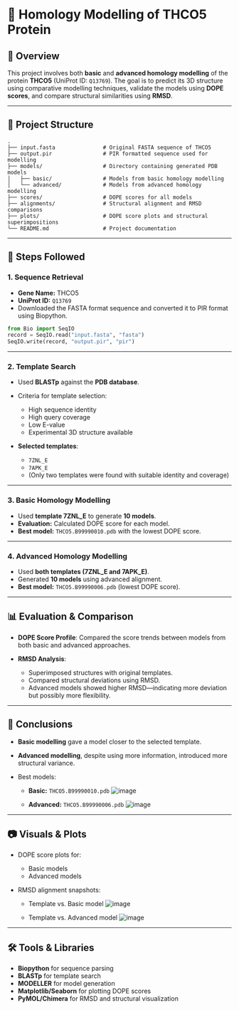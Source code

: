 # 🧬 Homology Modelling of THCO5 Protein

## 📌 Overview

This project involves both **basic** and **advanced homology modelling** of the protein **THCO5** (UniProt ID: `Q13769`). The goal is to predict its 3D structure using comparative modelling techniques, validate the models using **DOPE scores**, and compare structural similarities using **RMSD**.

---

## 📁 Project Structure

```
.
├── input.fasta               # Original FASTA sequence of THCO5
├── output.pir                # PIR formatted sequence used for modelling
├── models/                   # Directory containing generated PDB models
│   ├── basic/                # Models from basic homology modelling
│   └── advanced/             # Models from advanced homology modelling
├── scores/                   # DOPE scores for all models
├── alignments/               # Structural alignment and RMSD comparisons
├── plots/                    # DOPE score plots and structural superimpositions
└── README.md                 # Project documentation
```

---

## 🧾 Steps Followed

### 1. Sequence Retrieval

* **Gene Name:** THCO5
* **UniProt ID:** `Q13769`
* Downloaded the FASTA format sequence and converted it to PIR format using Biopython.

```python
from Bio import SeqIO
record = SeqIO.read("input.fasta", "fasta")
SeqIO.write(record, "output.pir", "pir")
```

---

### 2. Template Search

* Used **BLASTp** against the **PDB database**.
* Criteria for template selection:

  * High sequence identity
  * High query coverage
  * Low E-value
  * Experimental 3D structure available
* **Selected templates**:

  * `7ZNL_E`
  * `7APK_E`
  * (Only two templates were found with suitable identity and coverage)

---

### 3. Basic Homology Modelling

* Used **template 7ZNL\_E** to generate **10 models**.
* **Evaluation:** Calculated DOPE score for each model.
* **Best model:** `THCO5.B99990010.pdb` with the lowest DOPE score.

---

### 4. Advanced Homology Modelling

* Used **both templates (7ZNL\_E and 7APK\_E)**.
* Generated **10 models** using advanced alignment.
* **Best model:** `THCO5.B99990006.pdb` (lowest DOPE score).

---

## 📊 Evaluation & Comparison

* **DOPE Score Profile**: Compared the score trends between models from both basic and advanced approaches.
* **RMSD Analysis**:

  * Superimposed structures with original templates.
  * Compared structural deviations using RMSD.
  * Advanced models showed higher RMSD—indicating more deviation but possibly more flexibility.

---

## 📌 Conclusions

* **Basic modelling** gave a model closer to the selected template.
* **Advanced modelling**, despite using more information, introduced more structural variance.
* Best models:

  * **Basic:** `THCO5.B99990010.pdb`
![image](https://github.com/user-attachments/assets/5c1fc2b1-00c1-4f55-b44c-6644a6d11c92)
 
    
  * **Advanced:** `THCO5.B99990006.pdb`
![image](https://github.com/user-attachments/assets/b1e00237-7417-4fdb-a507-6d64488a3b94)
  


---

## 📷 Visuals & Plots

* DOPE score plots for:

  * Basic models
  * Advanced models
  
* RMSD alignment snapshots:

  * Template vs. Basic model
![image](https://github.com/user-attachments/assets/50a8815e-2c6d-43c0-bfd2-457422f748af)

  * Template vs. Advanced model
![image](https://github.com/user-attachments/assets/689b7a70-dcaf-4c91-b013-5795908a0f52)



---

## 🛠️ Tools & Libraries

* **Biopython** for sequence parsing
* **BLASTp** for template search
* **MODELLER** for model generation
* **Matplotlib/Seaborn** for plotting DOPE scores
* **PyMOL/Chimera** for RMSD and structural visualization



